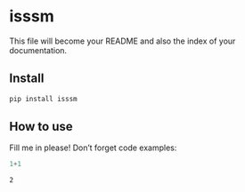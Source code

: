 # isssm

<!-- WARNING: THIS FILE WAS AUTOGENERATED! DO NOT EDIT! -->

This file will become your README and also the index of your
documentation.

## Install

``` sh
pip install isssm
```

## How to use

Fill me in please! Don’t forget code examples:

``` python
1+1
```

    2
